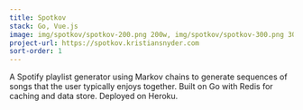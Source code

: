 ```yaml
---
title: Spotkov
stack: Go, Vue.js
image: img/spotkov/spotkov-200.png 200w, img/spotkov/spotkov-300.png 300w, img/spotkov/spotkov-500.png 500w, img/spotkov/spotkov-666.png 666w, img/spotkov/spotkov-200.png 200w
project-url: https://spotkov.kristiansnyder.com
sort-order: 1
---
```

A Spotify playlist generator using Markov chains to generate sequences of songs
that the user typically enjoys together. Built on Go with Redis for caching and
data store. Deployed on Heroku.